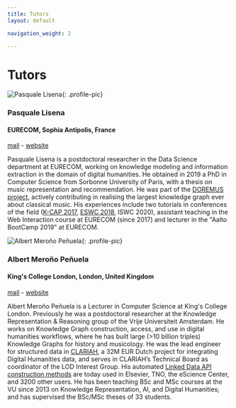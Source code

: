 ```yaml
---
title: Tutors
layout: default

navigation_weight: 2

---
```


# Tutors

<section markdown="1">

![Pasquale Lisena](https://pbs.twimg.com/profile_images/906946245637414913/AF_Uc6Tc_400x400.jpg){: .profile-pic}
### Pasquale Lisena
#### EURECOM, Sophia Antipolis, France
[mail](mailto:pasquale.lisena@eurecom.fr) - [website](http://pasqlisena.github.io/)

<p class="textblock" markdown="1">

Pasquale Lisena is a postdoctoral researcher in the Data Science department at EURECOM, working on knowledge modeling and information extraction in the domain of digital humanities. He obtained in 2019 a PhD in Computer Science from Sorbonne University of Paris, with a thesis on music representation and recommendation. He was part of the [DOREMUS project](http://www.doremus.org), actively contributing in realising the largest knowledge graph ever about classical music. His experiences include two tutorials in conferences of the field ([K-CAP 2017](https://doremus-anr.github.io/kcap17_tutorial/), [ESWC 2018](https://doremus-anr.github.io/eswc18_tutorial/), ISWC 2020), assistant teaching in the Web Interaction course at EURECOM (since 2017) and lecturer in the "Aalto BootCamp 2019" at EURECOM.
</p>

</section>

<section markdown="1">

![Albert Meroño Peñuela](https://www.albertmeronyo.org/wp-content/uploads/2017/01/L_10a.jpg){: .profile-pic}
### Albert Meroño Peñuela
#### King's College London, London, United Kingdom
[mail](mailto:albert.merono@kcl.ac.uk) - [website](https://www.albertmeronyo.org/)

<p class="textblock" markdown="1">

Albert Meroño Peñuela is a Lecturer in Computer Science at King's College London. Previously he was a postdoctoral researcher at the Knowledge Representation & Reasoning group of the Vrije Universiteit Amsterdam. He works on Knowledge Graph construction, access, and use in digital humanities workflows, where he has built large (>10 billion triples) Knowledge Graphs for history and musicology. He was the lead engineer for structured data in [CLARIAH](https://clariah.nl/), a 32M EUR Dutch project for integrating Digital Humanities data, and serves in CLARIAH’s Technical Board as coordinator of the LOD Interest Group. His automated [Linked Data API construction methods](http://grlc.io) are today used in Elsevier, TNO, the eScience Center, and 3200 other users. He has been teaching BSc and MSc courses at the VU since 2013 on Knowledge Representation, AI, and Digital Humanities; and has supervised the BSc/MSc theses of 33 students.
</p>

</section>
